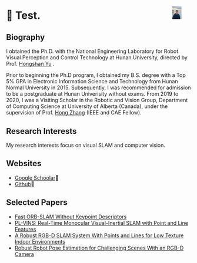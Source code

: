 <style>
img{
    width: 5%;
    padding-left: 70%;
}
</style>

# 🐷 Test. ![Test](https://raw.githubusercontent.com/cnqiangfu/CV/master/content/authors/admin/avatar.jpg) 
## Biography
I obtained the Ph.D. with the National Engineering Laboratory for Robot Visual Perception and Control Technology at Hunan University, directed by Prof. [Hongshan Yu](http://eeit.hnu.edu.cn/info/1289/4535.htm) . 

Prior to beginning the Ph.D program, I obtained my B.S. degree with a Top 5% GPA in Electronic Information Science and Technology from Hunan Normal University in 2015. Subsequently, I was recommended for admission to be a postgraduate at Hunan Univerisity without exams. From 2019 to 2020, I was a Visiting Scholar in the Robotic and Vision Group, Department of Computing Science at University of Alberta (Canada), under the supervision of Prof. [Hong Zhang](http://webdocs.cs.ualberta.ca/~zhang/) (IEEE and CAE Fellow).

## Research Interests
My research interests focus on visual SLAM and computer vision.

## Websites
- [Google Schoolar](https://scholar.google.com/citations?user=-FwJwKMAAAAJ&hl=en)🌟
- [Github](https://github.com/cnqiangfu)🌟

## Selected Papers

- [Fast ORB-SLAM Without Keypoint Descriptors](https://ieeexplore.ieee.org/abstract/document/9662662/)
- [PL-VINS: Real-Time Monocular Visual-Inertial SLAM with Point and Line Features](https://arxiv.org/abs/2009.07462)
- [A Robust RGB-D SLAM System With Points and Lines for Low Texture Indoor Environments](https://ieeexplore.ieee.org/abstract/document/8756267)
- [Robust Robot Pose Estimation for Challenging Scenes With an RGB-D Camera](https://ieeexplore.ieee.org/abstract/document/8554288) 
